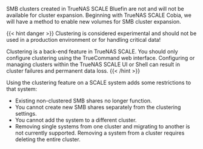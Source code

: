 SMB clusters created in TrueNAS SCALE Bluefin are not and will not be available for cluster expansion. Beginning with TrueNAS SCALE Cobia, we will have a method to enable new volumes for SMB cluster expansion.

{{< hint danger >}}
Clustering is considered experimental and should not be used in a production environment or for handling critical data!

Clustering is a back-end feature in TrueNAS SCALE. You should only configure clustering using the TrueCommand web interface.
Configuring or managing clusters within the TrueNAS SCALE UI or Shell can result in cluster failures and permanent data loss.
{{< /hint >}}

Using the clustering feature on a SCALE system adds some restrictions to that system:

* Existing non-clustered SMB shares no longer function.
* You cannot create new SMB shares separately from the clustering settings.
* You cannot add the system to a different cluster.
* Removing single systems from one cluster and migrating to another is not currently supported. Removing a system from a cluster requires deleting the entire cluster.
